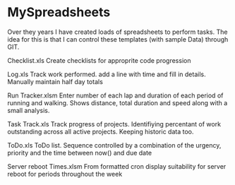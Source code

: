 # MySpreadsheets
Over they years I have created loads of spreadsheets to perform tasks.
The idea for this is that I can control these templates (with sample Data) through GIT.

Checklist.xls		Create checklists for approprite code progression

Log.xls			Track work performed. add a line with time and fill in details.
			Manually maintain half day totals

Run Tracker.xlsm	Enter number of each lap and duration of each period of running and walking.
			Shows distance, total duration and speed along with a small analysis.

Task Track.xls		Track progress of projects. Identifiying percentant of work outstanding across
			all active projects. Keeping historic data too.

ToDo.xls		ToDo list. Sequence controlled by a combination of the urgency, priority and
			the time between now() and due date

Server reboot Times.xlsm From formatted cron display suitability for server reboot for periods
			 throughout the week

